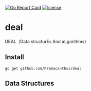 
[![Go Report Card](https://goreportcard.com/badge/github.com/Promacanthus/deal)](https://goreportcard.com/report/github.com/Promacanthus/deal) [![license](https://img.shields.io/badge/License-MIT-yellow.svg)](https://github.com/Promacanthus/deal/blob/master/LICENSE)
# deal
DEAL（Data structurEs And aLgorithms）

## Install

```shell script
go get github.com/Promacanthus/deal
```

## Data Structures
